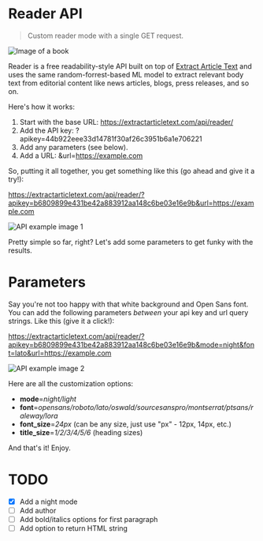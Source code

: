 # Reader API

> Custom reader mode with a single GET request.

![Image of a book](https://cdn.pixabay.com/photo/2015/06/02/12/59/narrative-794978_1280.jpg)

Reader is a free readability-style API built on top of [Extract Article Text](https://extractarticletext.com) and uses the same random-forrest-based ML model to extract relevant body text from editorial content like news articles, blogs, press releases, and so on.

Here's how it works:

1. Start with the base URL: https://extractarticletext.com/api/reader/
2. Add the API key: ?apikey=44b922eee33d14781f30af26c3951b6a1e706221
3. Add any parameters (see below).
4. Add a URL: &url=https://example.com

So, putting it all together, you get something like this (go ahead and give it a try!):

https://extractarticletext.com/api/reader/?apikey=b6809899e431be42a883912aa148c6be03e16e9b&url=https://example.com

![API example image 1](https://i.ibb.co/xXFWDLj/Annotation-2020-02-17-131944.png)

Pretty simple so far, right? Let's add some parameters to get funky with the results.

# Parameters

Say you're not too happy with that white background and Open Sans font. You can add the following parameters *between* your api key and url query strings. Like this (give it a click!):

https://extractarticletext.com/api/reader/?apikey=b6809899e431be42a883912aa148c6be03e16e9b&mode=night&font=lato&url=https://example.com

![API example image 2](https://i.ibb.co/wYxCCDX/Annotation-2020-02-17-132725.png)

Here are all the customization options:

* **mode**=*night/light*
* **font**=*opensans/roboto/lato/oswald/sourcesanspro/montserrat/ptsans/raleway/lora*
* **font_size**=*24px* (can be any size, just use "px" - 12px, 14px, etc.)
* **title_size**=*1/2/3/4/5/6* (heading sizes)

And that's it! Enjoy.

# TODO

- [x] Add a night mode
- [ ] Add author
- [ ] Add bold/italics options for first paragraph
- [ ] Add option to return HTML string
